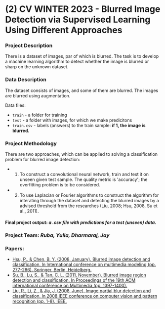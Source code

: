 # (2) CV WINTER 2023 - Blurred Image Detection via Supervised Learning Using Different Approaches

### Project Description
There is a dataset of images, par of which is blurred. The task is to develop a machine learning algorithm to detect whether the image is blurred or sharp on the unknown dataset.

### Data Description
The dataset consists of images, and some of them are blurred. The images are blurred using augmentation.

Data files:
- ```train``` - a folder for training
- ```test``` - a folder with images, for which we make predicitons
- ```train.csv``` - labels (answers) to the train sample: **if 1, the image is blurred.**

### Project Methodology

There are two approaches, which can be applied to solving a classification problem for blurred image detection:
- 1) To construct a convolutional neural network, train and test it on unseen given test sample. The quality metric is 'accuracy'; the overfitting problem is to be considered.
- 2) To use  Laplacian or Fourier algorithms to construct the algorithm for interating through the dataset and detecting the blurred images by a advised threshold from the researches (Liu, 2008; Hsu, 2008, Su et al., 2011).

#### Final project output: ***a .csv file with predictions for a test (unseen) data.***

### Project Team: _Ruba, Yulia, Dharmaraj, Jay_

### Papers:
- [Hsu, P., & Chen, B. Y. (2008, January). Blurred image detection and classification. In International conference on multimedia modeling (pp. 277-286). Springer, Berlin, Heidelberg.](https://jiaya.me/all_final_papers/blur_detect_cvpr08.pdf)
- [Su, B., Lu, S., & Tan, C. L. (2011, November). Blurred image region detection and classification. In Proceedings of the 19th ACM international conference on Multimedia (pp. 1397-1400).](https://fled.github.io/paper/blur.pdf)
- [Liu, R., Li, Z., & Jia, J. (2008, June). Image partial blur detection and classification. In 2008 IEEE conference on computer vision and pattern recognition (pp. 1-8). IEEE.](http://graphics.im.ntu.edu.tw/docs/mmm08.pdf)
